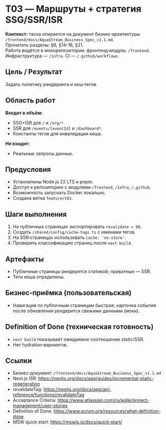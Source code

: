 # T03 — Маршруты + стратегия SSG/SSR/ISR

**Контекст:** таска опирается на документ бизнес‑архитектуры `/frontend/docs/AquaStream_Business_Spec_v1.1.md`.  
Прочитать разделы: §6, §14–16, §21.  
Работа ведётся в монорепозитории; фронтенд‑модуль: `/frontend`. Инфраструктура — `/infra`. CI — `/.github/workflows`.

## Цель / Результат
Задать политику рендеринга и кеш‑тегов.

## Область работ
**Входит в объём:**
- SSG+ISR для `/` и `/org/*`.
- SSR для `/events/[eventId]` и `/dashboard*`.
- Константы тегов для инвалидации кеша.

**Не входит:**
- Реальные запросы данных.

## Предусловия
- Установлены Node.js 22 LTS и pnpm.
- Доступ к репозиторию с модулями `/frontend`, `/infra`, `/.github`.
- Возможность запускать Docker локально.
- Создана ветка `feature/t03`.

## Шаги выполнения
1. На публичных страницах экспортировать `revalidate = 60`.
2. Создать `/shared/config/cache-tags.ts` с именами тегов.
3. На SSR‑страницах использовать `cache: 'no-store'`.
4. Проверить классификацию страниц после `next build`.

## Артефакты
- Публичные страницы рендерятся статикой; приватные — SSR.
- Теги кеша определены.

## Бизнес‑приёмка (пользовательская)
- Навигация по публичным страницам быстрая; карточка события после обновления рендерится свежими данными (моки).

## Definition of Done (техническая готовность)
- `next build` показывает ожидаемое соотношение static/SSR.
- Нет hydration‑варнингов.

## Ссылки
- Бизнес‑документ: `/frontend/docs/AquaStream_Business_Spec_v1.1.md`
- Next.js ISR: https://nextjs.org/docs/app/guides/incremental-static-regeneration
- revalidateTag: https://nextjs.org/docs/app/api-reference/functions/revalidateTag
- Acceptance Criteria: https://www.atlassian.com/ru/agile/project-management/user-stories
- Definition of Done: https://www.scrum.org/resources/what-definition-done
- MSW quick start: https://mswjs.io/docs/quick-start/